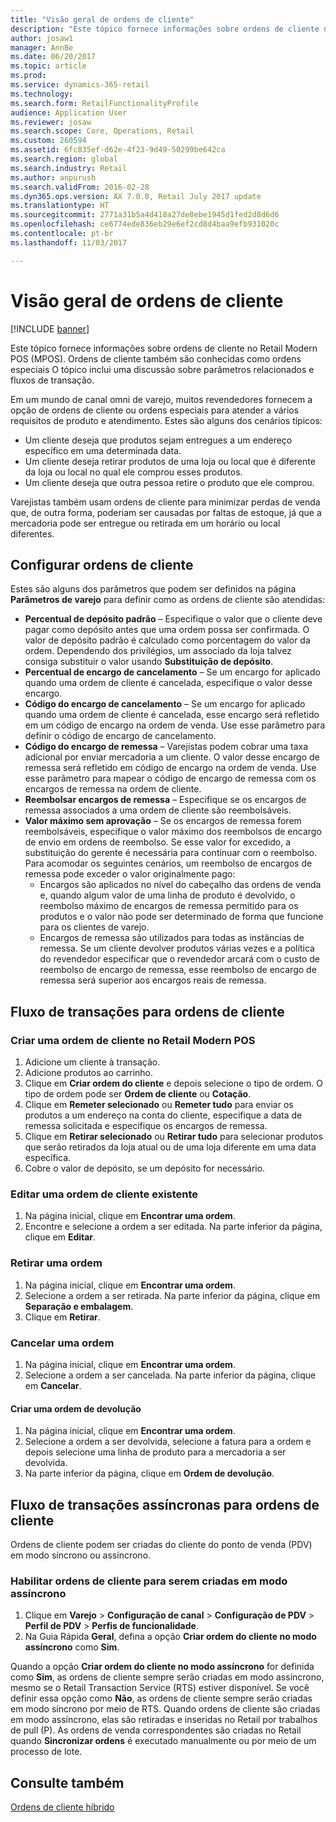 ```yaml
---
title: "Visão geral de ordens de cliente"
description: "Este tópico fornece informações sobre ordens de cliente no Retail Modern POS (MPOS). Ordens de cliente também são conhecidas como ordens especiais O tópico inclui uma discussão sobre parâmetros relacionados e fluxos de transação."
author: josaw1
manager: AnnBe
ms.date: 06/20/2017
ms.topic: article
ms.prod: 
ms.service: dynamics-365-retail
ms.technology: 
ms.search.form: RetailFunctionalityProfile
audience: Application User
ms.reviewer: josaw
ms.search.scope: Core, Operations, Retail
ms.custom: 260594
ms.assetid: 6fc835ef-d62e-4f23-9d49-50299be642ca
ms.search.region: global
ms.search.industry: Retail
ms.author: anpurush
ms.search.validFrom: 2016-02-28
ms.dyn365.ops.version: AX 7.0.0, Retail July 2017 update
ms.translationtype: HT
ms.sourcegitcommit: 2771a31b5a4d418a27de0ebe1945d1fed2d8d6d6
ms.openlocfilehash: ce6774ede836eb29e6ef2cd8d4baa9efb931020c
ms.contentlocale: pt-br
ms.lasthandoff: 11/03/2017

---
```


# <a name="customer-orders-overview"></a>Visão geral de ordens de cliente

[!INCLUDE [banner](includes/banner.md)]

Este tópico fornece informações sobre ordens de cliente no Retail Modern POS (MPOS). Ordens de cliente também são conhecidas como ordens especiais O tópico inclui uma discussão sobre parâmetros relacionados e fluxos de transação.

Em um mundo de canal omni de varejo, muitos revendedores fornecem a opção de ordens de cliente ou ordens especiais para atender a vários requisitos de produto e atendimento. Estes são alguns dos cenários típicos:

-   Um cliente deseja que produtos sejam entregues a um endereço específico em uma determinada data.
-   Um cliente deseja retirar produtos de uma loja ou local que é diferente da loja ou local no qual ele comprou esses produtos.
-   Um cliente deseja que outra pessoa retire o produto que ele comprou.

Varejistas também usam ordens de cliente para minimizar perdas de venda que, de outra forma, poderiam ser causadas por faltas de estoque, já que a mercadoria pode ser entregue ou retirada em um horário ou local diferentes.

## <a name="set-up-customer-orders"></a>Configurar ordens de cliente
Estes são alguns dos parâmetros que podem ser definidos na página **Parâmetros de varejo** para definir como as ordens de cliente são atendidas:

-   **Percentual de depósito padrão** – Especifique o valor que o cliente deve pagar como depósito antes que uma ordem possa ser confirmada. O valor de depósito padrão é calculado como porcentagem do valor da ordem. Dependendo dos privilégios, um associado da loja talvez consiga substituir o valor usando **Substituição de depósito**.
-   **Percentual de encargo de cancelamento** – Se um encargo for aplicado quando uma ordem de cliente é cancelada, especifique o valor desse encargo.
-   **Código do encargo de cancelamento** – Se um encargo for aplicado quando uma ordem de cliente é cancelada, esse encargo será refletido em um código de encargo na ordem de venda. Use esse parâmetro para definir o código de encargo de cancelamento.
-   **Código do encargo de remessa** – Varejistas podem cobrar uma taxa adicional por enviar mercadoria a um cliente. O valor desse encargo de remessa será refletido em código de encargo na ordem de venda. Use esse parâmetro para mapear o código de encargo de remessa com os encargos de remessa na ordem de cliente.
-   **Reembolsar encargos de remessa** – Especifique se os encargos de remessa associados a uma ordem de cliente são reembolsáveis.
-   **Valor máximo sem aprovação** – Se os encargos de remessa forem reembolsáveis, especifique o valor máximo dos reembolsos de encargo de envio em ordens de reembolso. Se esse valor for excedido, a substituição do gerente é necessária para continuar com o reembolso. Para acomodar os seguintes cenários, um reembolso de encargos de remessa pode exceder o valor originalmente pago:
    -   Encargos são aplicados no nível do cabeçalho das ordens de venda e, quando algum valor de uma linha de produto é devolvido, o reembolso máximo de encargos de remessa permitido para os produtos e o valor não pode ser determinado de forma que funcione para os clientes de varejo.
    -   Encargos de remessa são utilizados para todas as instâncias de remessa. Se um cliente devolver produtos várias vezes e a política do revendedor especificar que o revendedor arcará com o custo de reembolso de encargo de remessa, esse reembolso de encargo de remessa será superior aos encargos reais de remessa.

## <a name="transaction-flow-for-customer-orders"></a>Fluxo de transações para ordens de cliente
### <a name="create-a-customer-order-in-retail-modern-pos"></a>Criar uma ordem de cliente no Retail Modern POS

1.  Adicione um cliente à transação.
2.  Adicione produtos ao carrinho.
3.  Clique em **Criar ordem do cliente** e depois selecione o tipo de ordem. O tipo de ordem pode ser **Ordem de cliente** ou **Cotação**.
4.  Clique em **Remeter selecionado** ou **Remeter tudo** para enviar os produtos a um endereço na conta do cliente, especifique a data de remessa solicitada e especifique os encargos de remessa.
5.  Clique em **Retirar selecionado** ou **Retirar tudo** para selecionar produtos que serão retirados da loja atual ou de uma loja diferente em uma data específica.
6.  Cobre o valor de depósito, se um depósito for necessário.

### <a name="edit-an-existing-customer-order"></a>Editar uma ordem de cliente existente

1.  Na página inicial, clique em **Encontrar uma ordem**.
2.  Encontre e selecione a ordem a ser editada. Na parte inferior da página, clique em **Editar**.

### <a name="pick-up-an-order"></a>Retirar uma ordem

1.  Na página inicial, clique em **Encontrar uma ordem**.
2.  Selecione a ordem a ser retirada. Na parte inferior da página, clique em **Separação e embalagem**.
3.  Clique em **Retirar**.

### <a name="cancel-an-order"></a>Cancelar uma ordem

1.  Na página inicial, clique em **Encontrar uma ordem**.
2.  Selecione a ordem a ser cancelada. Na parte inferior da página, clique em **Cancelar**.

#### <a name="create-a-return-order"></a>Criar uma ordem de devolução

1.  Na página inicial, clique em **Encontrar uma ordem**.
2.  Selecione a ordem a ser devolvida, selecione a fatura para a ordem e depois selecione uma linha de produto para a mercadoria a ser devolvida.
3.  Na parte inferior da página, clique em **Ordem de devolução**.

## <a name="asynchronous-transaction-flow-for-customer-orders"></a>Fluxo de transações assíncronas para ordens de cliente
Ordens de cliente podem ser criadas do cliente do ponto de venda (PDV) em modo síncrono ou assíncrono.

### <a name="enable-customer-orders-to-be-created-in-asynchronous-mode"></a>Habilitar ordens de cliente para serem criadas em modo assíncrono

1.  Clique em **Varejo** &gt; **Configuração de canal** &gt; **Configuração de PDV** &gt; **Perfil de PDV** &gt; **Perfis de funcionalidade**.
2.  Na Guia Rápida **Geral**, defina a opção **Criar ordem do cliente no modo assíncrono** como **Sim**.

Quando a opção **Criar ordem do cliente no modo assíncrono** for definida como **Sim**, as ordens de cliente sempre serão criadas em modo assíncrono, mesmo se o Retail Transaction Service (RTS) estiver disponível. Se você definir essa opção como **Não**, as ordens de cliente sempre serão criadas em modo síncrono por meio de RTS. Quando ordens de cliente são criadas em modo assíncrono, elas são retiradas e inseridas no Retail por trabalhos de pull (P). As ordens de venda correspondentes são criadas no Retail quando **Sincronizar ordens** é executado manualmente ou por meio de um processo de lote.

<a name="see-also"></a>Consulte também
--------

[Ordens de cliente híbrido](hybrid-customer-orders.md)




